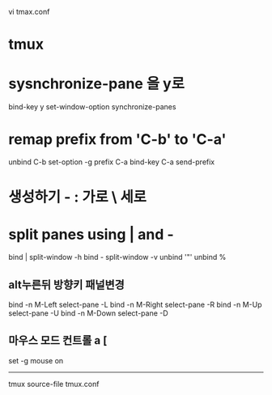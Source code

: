 vi tmax.conf
# tmux
# sysnchronize-pane 을  y로
bind-key y set-window-option synchronize-panes
# remap prefix from 'C-b' to 'C-a'
unbind C-b
set-option -g prefix C-a
bind-key C-a send-prefix

# 생성하기  - : 가로  \ 세로
# split panes using | and -
bind | split-window -h
bind - split-window -v
unbind '"'
unbind %

## alt누른뒤 방향키  패널변경
bind -n M-Left select-pane -L
bind -n M-Right select-pane -R
bind -n M-Up select-pane -U
bind -n M-Down select-pane -D

## 마우스 모드   컨트롤 a [
set -g mouse on


-----
tmux source-file tmux.conf

